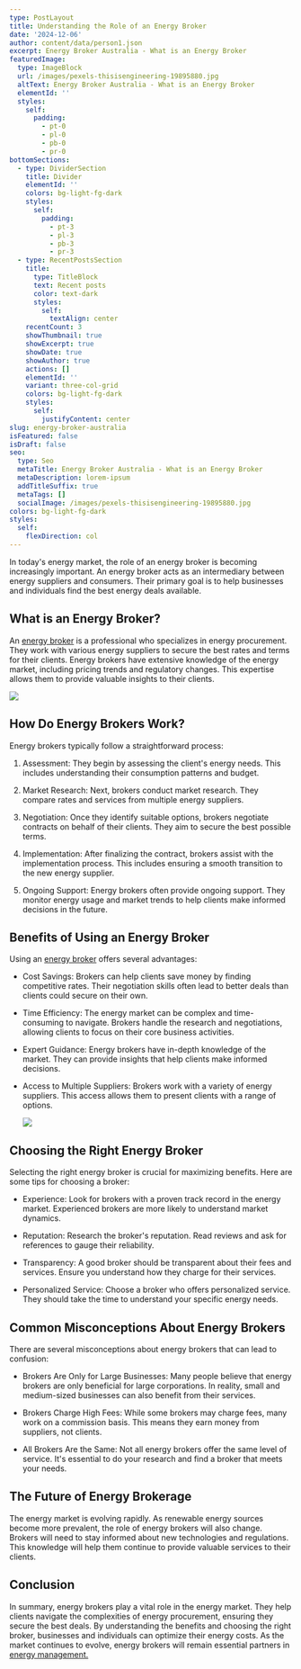 ```yaml
---
type: PostLayout
title: Understanding the Role of an Energy Broker
date: '2024-12-06'
author: content/data/person1.json
excerpt: Energy Broker Australia - What is an Energy Broker
featuredImage:
  type: ImageBlock
  url: /images/pexels-thisisengineering-19895880.jpg
  altText: Energy Broker Australia - What is an Energy Broker
  elementId: ''
  styles:
    self:
      padding:
        - pt-0
        - pl-0
        - pb-0
        - pr-0
bottomSections:
  - type: DividerSection
    title: Divider
    elementId: ''
    colors: bg-light-fg-dark
    styles:
      self:
        padding:
          - pt-3
          - pl-3
          - pb-3
          - pr-3
  - type: RecentPostsSection
    title:
      type: TitleBlock
      text: Recent posts
      color: text-dark
      styles:
        self:
          textAlign: center
    recentCount: 3
    showThumbnail: true
    showExcerpt: true
    showDate: true
    showAuthor: true
    actions: []
    elementId: ''
    variant: three-col-grid
    colors: bg-light-fg-dark
    styles:
      self:
        justifyContent: center
slug: energy-broker-australia
isFeatured: false
isDraft: false
seo:
  type: Seo
  metaTitle: Energy Broker Australia - What is an Energy Broker
  metaDescription: lorem-ipsum
  addTitleSuffix: true
  metaTags: []
  socialImage: /images/pexels-thisisengineering-19895880.jpg
colors: bg-light-fg-dark
styles:
  self:
    flexDirection: col
---
```



In today's energy market, the role of an energy broker is becoming increasingly important. An energy broker acts as an intermediary between energy suppliers and consumers. Their primary goal is to help businesses and individuals find the best energy deals available.

## What is an Energy Broker?

An [energy broker](https://termina.io/) is a professional who specializes in energy procurement. They work with various energy suppliers to secure the best rates and terms for their clients. Energy brokers have extensive knowledge of the energy market, including pricing trends and regulatory changes. This expertise allows them to provide valuable insights to their clients.

![](/images/pexels-rdne-7821498.jpg)

## How Do Energy Brokers Work?

Energy brokers typically follow a straightforward process:

1.  Assessment: They begin by assessing the client's energy needs. This includes understanding their consumption patterns and budget.



2.  Market Research: Next, brokers conduct market research. They compare rates and services from multiple energy suppliers.



3.  Negotiation: Once they identify suitable options, brokers negotiate contracts on behalf of their clients. They aim to secure the best possible terms.



4.  Implementation: After finalizing the contract, brokers assist with the implementation process. This includes ensuring a smooth transition to the new energy supplier.



5.  Ongoing Support: Energy brokers often provide ongoing support. They monitor energy usage and market trends to help clients make informed decisions in the future.



## Benefits of Using an Energy Broker

Using an [energy broker](https://termina.io/) offers several advantages:

*   Cost Savings: Brokers can help clients save money by finding competitive rates. Their negotiation skills often lead to better deals than clients could secure on their own.



*   Time Efficiency: The energy market can be complex and time-consuming to navigate. Brokers handle the research and negotiations, allowing clients to focus on their core business activities.



*   Expert Guidance: Energy brokers have in-depth knowledge of the market. They can provide insights that help clients make informed decisions.



*   Access to Multiple Suppliers: Brokers work with a variety of energy suppliers. This access allows them to present clients with a range of options.

    ![](/images/pexels-thisisengineering-19895880.jpg)

## Choosing the Right Energy Broker

Selecting the right energy broker is crucial for maximizing benefits. Here are some tips for choosing a broker:

*   Experience: Look for brokers with a proven track record in the energy market. Experienced brokers are more likely to understand market dynamics.



*   Reputation: Research the broker's reputation. Read reviews and ask for references to gauge their reliability.



*   Transparency: A good broker should be transparent about their fees and services. Ensure you understand how they charge for their services.



*   Personalized Service: Choose a broker who offers personalized service. They should take the time to understand your specific energy needs.



## Common Misconceptions About Energy Brokers

There are several misconceptions about energy brokers that can lead to confusion:

*   Brokers Are Only for Large Businesses: Many people believe that energy brokers are only beneficial for large corporations. In reality, small and medium-sized businesses can also benefit from their services.



*   Brokers Charge High Fees: While some brokers may charge fees, many work on a commission basis. This means they earn money from suppliers, not clients.



*   All Brokers Are the Same: Not all energy brokers offer the same level of service. It's essential to do your research and find a broker that meets your needs.



## The Future of Energy Brokerage

The energy market is evolving rapidly. As renewable energy sources become more prevalent, the role of energy brokers will also change. Brokers will need to stay informed about new technologies and regulations. This knowledge will help them continue to provide valuable services to their clients.

## Conclusion

In summary, energy brokers play a vital role in the energy market. They help clients navigate the complexities of energy procurement, ensuring they secure the best deals. By understanding the benefits and choosing the right broker, businesses and individuals can optimize their energy costs. As the market continues to evolve, energy brokers will remain essential partners in [energy management.](https://termina.io/)
